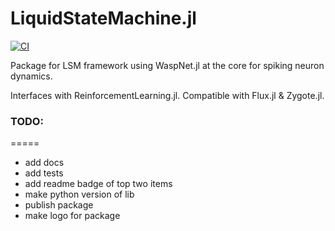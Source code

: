 # LiquidStateMachine.jl

[![CI](https://github.com/GuillaumeLam/LiquidStateMachine.jl/actions/workflows/CI.yml/badge.svg?branch=main)](https://github.com/GuillaumeLam/LiquidStateMachine.jl/actions/workflows/CI.yml)

Package for LSM framework using WaspNet.jl at the core for spiking neuron dynamics.

Interfaces with ReinforcementLearning.jl.
Compatible with Flux.jl & Zygote.jl.

### TODO:
=====
+ add docs
+ add tests
+ add readme badge of top two items
+ make python version of lib
+ publish package
+ make logo for package

